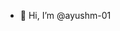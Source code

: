 - 👋 Hi, I’m @ayushm-01


<!---
ayushm-01/ayushm-01 is a ✨ special ✨ repository because its `README.md` (this file) appears on your GitHub profile.
You can click the Preview link to take a look at your changes.
--->
